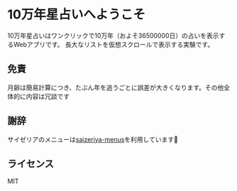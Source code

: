 # 10万年星占いへようこそ

10万年星占いはワンクリックで10万年（およそ36500000日）の占いを表示するWebアプリです。
長大なリストを仮想スクロールで表示する実験です。

## 免責
月齢は簡易計算につき、たぶん年を追うごとに誤差が大きくなります。その他全体的に内容は冗談です

## 謝辞
サイゼリアのメニューは[saizeriya-menus](https://github.com/ryohidaka/saizeriya-menus/)を利用しています🙏

## ライセンス
MIT